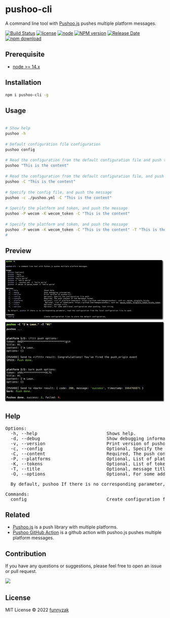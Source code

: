 # pushoo-cli

A command line tool with [Pushoo.js](https://github.com/imaegoo/pushoo) pushes multiple platform messages.

[![Build Status][build-status-image]][build-status]
[![license][license-image]][repository-url]
[![node](https://img.shields.io/node/v/pushoo-cli.svg)](https://nodejs.org/)
[![NPM version][npm-image]][npm-url]
[![Release Date][rle-image]][rle-url]
[![npm download][download-image]][download-url]
<!--[![GitHub repo size][repo-size-image]][repository-url]-->
<!-- [![Sourcegraph][sg-image]][sg-url] -->

[repo-size-image]: https://img.shields.io/github/repo-size/funnyzak/pushoo-cli
[build-status-image]: https://github.com/funnyzak/pushoo-cli/actions/workflows/ci.yml/badge.svg
[build-status]: https://github.com/funnyzak/pushoo-cli/actions
[license-image]: https://img.shields.io/github/license/funnyzak/pushoo-cli.svg?style=flat-square
[repository-url]: https://github.com/funnyzak/pushoo-cli
[npm-image]: https://img.shields.io/npm/v/pushoo-cli.svg?style=flat-square
[npm-url]: https://npmjs.org/package/pushoo-cli
[download-image]: https://img.shields.io/npm/dm/pushoo-cli.svg?style=flat-square
[download-url]: https://npmjs.org/package/pushoo-cli
[sg-image]: https://img.shields.io/badge/view%20on-Sourcegraph-brightgreen.svg?style=flat-square
[sg-url]: https://sourcegraph.com/github.com/funnyzak/pushoo-cli
[rle-image]: https://img.shields.io/github/release-date/funnyzak/pushoo-cli.svg
[rle-url]: https://github.com/funnyzak/pushoo-cli/releases/latest

## Prerequisite

* [node >= 14.x](http://nodejs.cn/download/)

## Installation

```sh
npm i pushoo-cli -g
```

## Usage

```sh

# Show help
pushoo -h

# Default configuration file configuration
pushoo config

# Read the configuration from the default configuration file and push the message
pushoo "This is the content"

# Read the configuration from the default configuration file, and push the message
pushoo -C "This is the content"

# Specify the config file, and push the message
pushoo -c ./pushoo.yml -C "This is the content"

# Specify the platform and token, and push the message
pushoo -P wecom -K wecom_token -C "This is the content"

# Specify the platform and token, and push the message
pushoo -P wecom -K wecom_token -C "This is the content" -T "This is the title"
#
```

## Preview

![show help](https://raw.githubusercontent.com/funnyzak/pushoo-cli/main/public/assets/help.png)
![push](https://raw.githubusercontent.com/funnyzak/pushoo-cli/main/public/assets/push.png)

## Help

<pre>
Options:
  -h, --help                          Shows help.
  -d, --debug                         Show debugging information.
  -v, --version                       Print version of pushoo-cli.
  -c, --config                        Optional, Specify the configuration file path.
  -C, --content                       Required, The push content of the Markdown format.
  -P, --platforms                     Optional, List of platform name(more: https://github.com/imaegoo/pushoo), such as: wecom, dingtalk, feishu
  -K, --tokens                        Optional, List of token(more: https://github.com/imaegoo/pushoo), such as: wecom_token, dingtalk_token, feishu_token
  -T, --title                         Optional, message title.
  -O, --options                       Optional, For some additional configuration when pushing, Json string.

  By default, pushoo If there is no corresponding parameter, read the configuration from the local configuration file to send.

Commands:
  config                              Create configuration files to store the default configuration.
</pre>

## Related

- [Pushoo.js](https://github.com/imaegoo/pushoo) is a push library with multiple platforms.
- [Pushoo GitHub Action](https://github.com/funnyzak/pushoo-action) is a github action with pushoo.js pushes multiple platform messages.

## Contribution

If you have any questions or suggestions, please feel free to open an issue or pull request.

<a href="https://github.com/funnyzak/pushoo-cli/graphs/contributors">
  <img src="https://contrib.rocks/image?repo=funnyzak/pushoo-cli" />
</a>

## License

MIT License © 2022 [funnyzak](https://github.com/funnyzak)
